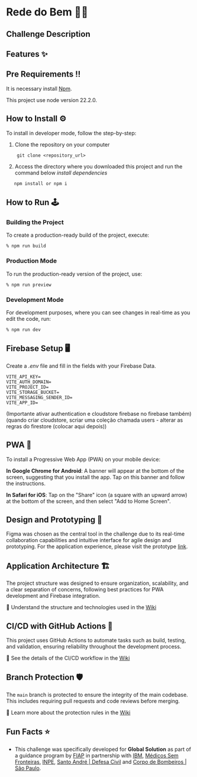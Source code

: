 # Rede do Bem 🤲🏼

## Challenge Description

## Features ✨

## Pre Requirements ‼️

It is necessary install [Npm](https://docs.npmjs.com/cli/v7/commands/npm-install).

This project use node version 22.2.0.

## How to Install ⚙️

To install in developer mode, follow the step-by-step:

1. Clone the repository on your computer

```
    git clone <repository_url>
```

2.  Access the directory where you downloaded this project and run the command below _install dependencies_

```
   npm install or npm i
```

## How to Run 🕹

### Building the Project

To create a production-ready build of the project, execute:

```
% npm run build
```

### Production Mode

To run the production-ready version of the project, use:

```
% npm run preview
```

### Development Mode

For development purposes, where you can see changes in real-time as you edit the code, run:

```
% npm run dev
```

## Firebase Setup 🖥

Create a _.env_ file and fill in the fields with your Firebase Data.

```
VITE_API_KEY=
VITE_AUTH_DOMAIN=
VITE_PROJECT_ID=
VITE_STORAGE_BUCKET=
VITE_MESSAGING_SENDER_ID=
VITE_APP_ID=
```

(Importante ativar authentication e cloudstore firebase no firebase também)
(quando criar cloudstore, scriar uma coleção chamada users - alterar as regras do firestore (colocar aqui depois))

## PWA 📱

To install a Progressive Web App (PWA) on your mobile device:

**In Google Chrome for Android**: A banner will appear at the bottom of the screen, suggesting that you install the app. Tap on this banner and follow the instructions.

**In Safari for iOS**: Tap on the "Share" icon (a square with an upward arrow) at the bottom of the screen, and then select "Add to Home Screen".

## Design and Prototyping 🎨

Figma was chosen as the central tool in the challenge due to its real-time collaboration capabilities and intuitive interface for agile design and prototyping. For the application experience, please visit the prototype [link](https://www.figma.com/design/LdWWBrQBafU8sLhzFEEHJO/GS-2025?node-id=0-1&t=JcSXuFEF317Pfx69-1).

## Application Architecture 🏗️

The project structure was designed to ensure organization, scalability, and a clear separation of concerns, following best practices for PWA development and Firebase integration.

🔗 Understand the structure and technologies used in the [Wiki]()

## CI/CD with GitHub Actions 🤖

This project uses GitHub Actions to automate tasks such as build, testing, and validation, ensuring reliability throughout the development process.

🔗 See the details of the CI/CD workflow in the [Wiki]()

## Branch Protection 🛡

The `main` branch is protected to ensure the integrity of the main codebase. This includes requiring pull requests and code reviews before merging.

🔗 Learn more about the protection rules in the [Wiki]()

## Fun Facts ⭐

- This challenge was specifically developed for **Global Solution** as part of a guidance program by [FIAP](https://www.fiap.com.br) in partnership with [IBM](https://www.ibm.com/us-en), [Médicos Sem Fronteiras](https://doe.msf.org.br), [INPE](https://www.gov.br/inpe/pt-br), [Santo André | Defesa Civil](https://portais.santoandre.sp.gov.br/defesacivil/) and [Corpo de Bombeiros | São Paulo](https://www.corpodebombeiros.sp.gov.br/#/).
